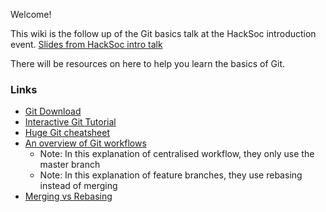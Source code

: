 Welcome!

This wiki is the follow up of the Git basics talk at the HackSoc introduction event.
[Slides from HackSoc intro talk](https://docs.google.com/presentation/d/1o4UCNZ6mOl4buzcbWWxL8PUc8lxNp20ajHIix3yVhts/edit?usp=drive_web)

There will be resources on here to help you learn the basics of Git.

### Links ###
* [Git Download](https://git-scm.com/downloads)
* [Interactive Git Tutorial](https://try.github.io/levels/1/challenges/1)
* [Huge Git cheatsheet](https://github.com/tiimgreen/github-cheat-sheet)
* [An overview of Git workflows](https://www.atlassian.com/git/tutorials/comparing-workflows/gitflow-workflow)
    * Note: In this explanation of centralised workflow, they only use the master branch
    * Note: In this explanation of feature branches, they use rebasing instead of merging
* [Merging vs Rebasing](https://www.atlassian.com/git/tutorials/merging-vs-rebasing/summary)
